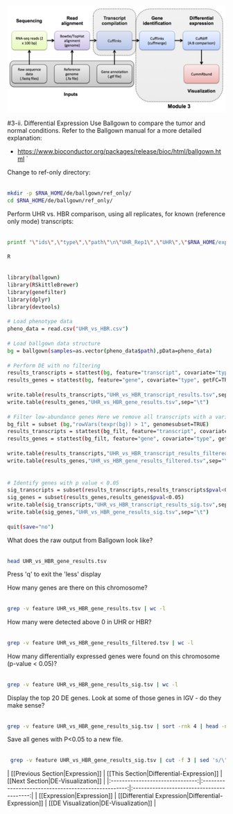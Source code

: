 ![RNA-seq Flowchart - Module 4](Images/RNA-seq_Flowchart4.png)

#3-ii. Differential Expression
Use Ballgown to compare the tumor and normal conditions. Refer to the Ballgown manual for a more detailed explanation:
* https://www.bioconductor.org/packages/release/bioc/html/ballgown.html
`

Change to ref-only directory:

```bash

mkdir -p $RNA_HOME/de/ballgown/ref_only/
cd $RNA_HOME/de/ballgown/ref_only/

```

Perform UHR vs. HBR comparison, using all replicates, for known (reference only mode) transcripts:

```bash

printf "\"ids\",\"type\",\"path\"\n\"UHR_Rep1\",\"UHR\",\"$RNA_HOME/expression/stringtie/ref_only/UHR_Rep1\"\n\"UHR_Rep2\",\"UHR\",\"$RNA_HOME/expression/stringtie/ref_only/UHR_Rep2\"\n\"UHR_Rep3\",\"UHR\",\"$RNA_HOME/expression/stringtie/ref_only/UHR_Rep3\"\n\"HBR_Rep1\",\"HBR\",\"$RNA_HOME/expression/stringtie/ref_only/HBR_Rep1\"\n\"HBR_Rep2\",\"HBR\",\"$RNA_HOME/expression/stringtie/ref_only/HBR_Rep2\"\n\"HBR_Rep3\",\"HBR\",\"$RNA_HOME/expression/stringtie/ref_only/HBR_Rep3\"\n" > UHR_vs_HBR.csv

R

```

```bash

library(ballgown)
library(RSkittleBrewer)
library(genefilter)
library(dplyr)
library(devtools)

# Load phenotype data
pheno_data = read.csv("UHR_vs_HBR.csv")

# Load ballgown data structure
bg = ballgown(samples=as.vector(pheno_data$path),pData=pheno_data)

# Perform DE with no filtering
results_transcripts = stattest(bg, feature="transcript", covariate="type", getFC=TRUE, meas="FPKM")
results_genes = stattest(bg, feature="gene", covariate="type", getFC=TRUE, meas="FPKM")

write.table(results_transcripts,"UHR_vs_HBR_transcript_results.tsv",sep="\t")
write.table(results_genes,"UHR_vs_HBR_gene_results.tsv",sep="\t")

# Filter low-abundance genes Here we remove all transcripts with a variance across samples less than one
bg_filt = subset (bg,"rowVars(texpr(bg)) > 1", genomesubset=TRUE)
results_transcripts = stattest(bg_filt, feature="transcript", covariate="type", getFC=TRUE, meas="FPKM")
results_genes = stattest(bg_filt, feature="gene", covariate="type", getFC=TRUE, meas="FPKM")

write.table(results_transcripts,"UHR_vs_HBR_transcript_results_filtered.tsv",sep="\t")
write.table(results_genes,"UHR_vs_HBR_gene_results_filtered.tsv",sep="\t")


# Identify genes with p value < 0.05
sig_transcripts = subset(results_transcripts,results_transcripts$pval<0.05)
sig_genes = subset(results_genes,results_genes$pval<0.05)
write.table(sig_transcripts,"UHR_vs_HBR_transcript_results_sig.tsv",sep="\t")
write.table(sig_genes,"UHR_vs_HBR_gene_results_sig.tsv",sep="\t")

quit(save="no")

```


What does the raw output from Ballgown look like?

```bash

head UHR_vs_HBR_gene_results.tsv


```

Press 'q' to exit the 'less' display

How many genes are there on this chromosome?

```bash

grep -v feature UHR_vs_HBR_gene_results.tsv | wc -l

```

How many were detected above 0 in UHR or HBR?

```bash

grep -v feature UHR_vs_HBR_gene_results_filtered.tsv | wc -l

```

How many differentially expressed genes were found on this chromosome (p-value < 0.05)?

```bash

grep -v feature UHR_vs_HBR_gene_results_sig.tsv | wc -l

```

Display the top 20 DE genes. Look at some of those genes in IGV - do they make sense?

```bash

grep -v feature UHR_vs_HBR_gene_results_sig.tsv | sort -rnk 4 | head -n 20

```

Save all genes with P<0.05 to a new file.

```bash

 grep -v feature UHR_vs_HBR_gene_results_sig.tsv | cut -f 3 | sed 's/\"//g' > DE_genes.txt

```

| [[Previous Section|Expression]] | [[This Section|Differential-Expression]]            | [[Next Section|DE-Visualization]] |
|:-------------------------------:|:---------------------------------------------------:|:-----------------------------------------:|
| [[Expression|Expression]]       | [[Differential Expression|Differential-Expression]] | [[DE Visualization|DE-Visualization]] |
